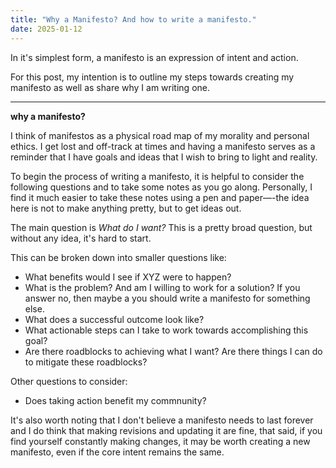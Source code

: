 ```yaml
---
title: "Why a Manifesto? And how to write a manifesto."
date: 2025-01-12
---
```


In it's simplest form, a manifesto is an expression of intent and action.

For this post, my intention is to outline my steps towards creating my manifesto as well as share why I am writing one.

---

<b>why a manifesto?</b>


I think of manifestos as a physical road map of my morality and personal ethics. I get lost and off-track at times and having a manifesto serves as a reminder that I have goals and ideas that I wish to bring to light and reality.  

To begin the process of writing a manifesto, it is helpful to consider the following questions and to take some notes as you go along. Personally, I find it much easier to take these notes using a pen and paper—-the idea here is not to make anything pretty, but to get ideas out.

The main question is <em>What do I want?</em> This is a pretty broad question, but without any idea, it's hard to start. 

This can be broken down into smaller questions like:
* What benefits would I see if XYZ were to happen?
* What is the problem? And am I willing to work for a solution? If you answer no, then maybe a you should write a manifesto for something else.
* What does a successful outcome look like?
* What actionable steps can I take to work towards accomplishing this goal?
* Are there roadblocks to achieving what I want? Are there things I can do to mitigate these roadblocks?

Other questions to consider:
* Does taking action benefit my commnunity?

It's also worth noting that I don't believe a manifesto needs to last forever and I do think that making revisions and updating it are fine, that said, if you find yourself constantly making changes, it may be worth creating a new manifesto, even if the core intent remains the same.





